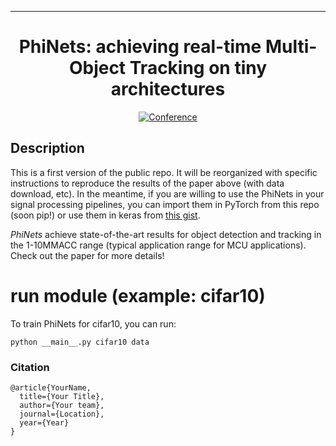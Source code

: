 ---

<div align="center">    
 
# PhiNets: achieving real-time Multi-Object Tracking on tiny architectures

[![Conference](http://img.shields.io/badge/AnyConference-year-4b44ce.svg)](https://dl.acm.org/pb-assets/static_journal_pages/tecs/pdf/CFP_AIatEDGE_TECS-1622578812223.pdf)

<!--  
Conference   
-->   
</div>
 
## Description   
This is a first version of the public repo. It will be reorganized with specific instructions to reproduce the results of the paper above (with data download, etc). In the meantime, if you are willing to use the PhiNets in your signal processing pipelines, you can import them in PyTorch from this repo (soon pip!) or use them in keras from [this gist](https://raw.githubusercontent.com/fpaissan/phinet-mot/v1/model/phi_net_source.py?token=ALGQWYRLJ5ERJPJQJPEL2NLBAKUP6).

_PhiNets_ achieve state-of-the-art results for object detection and tracking in the 1-10MMACC range (typical application range for MCU applications). Check out the paper for more details!

# run module (example: cifar10)   
To train PhiNets for cifar10, you can run:

```
python __main__.py cifar10 data
```

### Citation   
```
@article{YourName,
  title={Your Title},
  author={Your team},
  journal={Location},
  year={Year}
}
```
